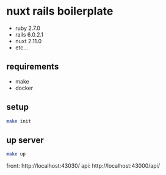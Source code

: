 # nuxt rails boilerplate

* ruby 2.7.0
* rails 6.0.2.1
* nuxt 2.11.0
* etc...

## requirements

* make
* docker

## setup

```sh
make init
```

## up server

```sh
make up
```

front: http://localhost:43030/
api: http://localhost:43000/api/

